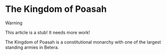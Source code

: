 # The Kingdom of Poasah

> [!WARNING]
> This article is a stub! It needs more work!

The Kingdom of Poasah is a constitutional monarchy with one of the largest
standing armies in Betera.